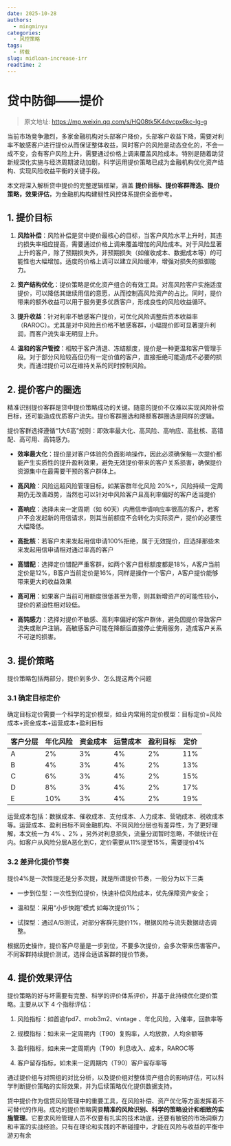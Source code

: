 ```yaml
---
date: 2025-10-28
authors:
  - mingminyu
categories:
  - 风控策略
tags:
  - 转载
slug: midloan-increase-irr
readtime: 2
---
```


# 贷中防御——提价

> 原文地址: https://mp.weixin.qq.com/s/HQ08tk5K4dvcpx6kc-Ig-g

当前市场竞争激烈，多家金融机构对头部客户降价，头部客户收益下降，需要对利率不敏感客户进行提价从而保证整体收益，同时客户的风险是动态变化的，不会一成不变，会有客户风险上升，需要通过价格上调来覆盖风险成本。特别是随着助贷新规深化实施与经济周期波动加剧，科学运用提价策略已成为金融机构优化资产结构、实现风险收益平衡的关键手段。

本文将深入解析贷中提价的完整逻辑框架，涵盖 **提价目标、提价客群筛选、提价策略，效果评估**，为金融机构构建韧性风控体系提供全面参考。

<!-- more -->

## 1. 提价目标

1. **风险补偿**：风险补偿是贷中提价最核心的目标，当客户风险水平上升时，其违约损失率相应提高，需要通过价格上调来覆盖增加的风险成本。对于风险显著上升的客户，除了预期损失外，非预期损失（如催收成本、数据成本等）的可能性也大幅增加。适度的价格上调可以建立风险缓冲，增强对损失的抵御能力。

2. **资产结构优化**：提价策略是优化资产组合的有效工具。对高风险客户实施适度提价，可以降低其继续用信的意愿，从而控制高风险资产的占比。同时，提价带来的额外收益可以用于服务更多优质客户，形成良性的风险收益循环。

3. **提升收益**：针对利率不敏感客户提价，可优化风险调整后资本收益率（RAROC）。尤其是对中风险且价格不敏感客群，小幅提价即可显著提升利润，而客户流失率无明显上升。

4. **温和的客户管控**：相较于客户清退、冻结额度，提价是一种更温和客户管理手段。对于部分风险较高但仍有一定价值的客户，直接拒绝可能造成不必要的损失，而通过提价可以在维持关系的同时控制风险。

## 2. 提价客户的圈选

精准识别提价客群是贷中提价策略成功的关键。随意的提价不仅难以实现风险补偿目标，还可能造成优质客户流失。提价客群圈选和降额客群圈选是同样的逻辑。

提价客群选择遵循“1大6高”规则：即效率最大化、高风险、高响应、高批核、高错配、高可用、高钝感力。

- **效率最大化**：提价是对客户体验的负面影响操作，因此必须确保每一次提价都能产生实质性的提升盈利效果，避免无效提价带来的客户关系损害，确保提价资源集中在最需要干预的客户群体上。

- **高风险**：风险远超风险管理目标，如某客群年化风险 20%+，风险持续一定周期仍无改善趋势，当然也可以针对中风险客户且高利率偏好的客户适当提价

- **高响应**：选择未来一定周期（如 60天）内用信申请响应率很高的客户，若客户不会发起新的用信请求，则其当前额度不会转化为实际资产，提价的必要性大幅降低。

- **高批核**：若客户未来发起用信申请100%拒绝，属于无效提价，应选择那些未来发起用信申请相对通过率高的客户

- **高错配**：选择定价错配严重客群，如两个客户目标额度都是18%，A客户当前定价是12%，B客户当前定价是16%，同样是操作一个客户，A客户提价能够带来更大的收益效果

- **高可用**：如果客户当前可用额度很低甚至为零，则其新增资产的可能性较小，提价的紧迫性相对较低。

- **高钝感力**：选择对提价不敏感、高利率偏好的客户群体，避免因提价导致客户流失或账户注销。高敏感客户可能在降额后直接停止使用服务，造成客户关系不可逆的损害。


## 3. 提价策略

提价策略包括两部分，提价到多少、怎么提这两个问题

### 3.1 确定目标定价

确定目标定价需要一个科学的定价模型，如业内常用的定价模型：目标定价=风险成本+资金成本+运营成本+盈利目标

| 客户分层 | 年化风险 | 资金成本 | 运营成本 | 盈利目标 | 定价 |
|----------|----------|----------|----------|----------|------|
| A | 2% | 3% | 4% | 2% | 11% |
| B | 4% | 3% | 4% | 2% | 13% |
| C | 6% | 3% | 4% | 2% | 15% |
| D | 8% | 3% | 4% | 2% | 17% |
| E | 10% | 3% | 4% | 2% | 19% |

运营成本包括：数据成本、催收成本、支付成本、人力成本、营销成本、税收成本等。运营成本、盈利目标不同金融机构、不同风险分层也有差异性，为了更好理解，本文统一为 4% 、2% ，另外对利息损失，流量分润暂时忽略，不做统计在内。如客户从风险分层A恶化到C，定价需要从11%提至15%，需要提价4%

### 3.2 差异化提价节奏

提价4%是一次性提还是分多次提，就是所谓提价节奏，一般分为以下三类

- 一步到位型：一次性到位提价，快速补偿风险成本，优先保障资产安全；

- 温和型：采用“小步快跑”模式 如每次提价1%；

- 试探型：通过A/B测试，对部分客群先提价1%，根据风险与流失数据动态调整。

根据历史操作，提价客户尽量是一步到位，不要多次提价，会多次带来伤害客户。不同客群持续提价测试，选择合适该客群的提价节奏。

## 4. 提价效果评估

提价策略的好与坏需要有完整、科学的评价体系评价，并基于此持续优化提价策略。主要从以下 4 个指标评估：

1. 风险指标：如首逾fpd7、mob3m2、vintage 、年化风险，入催率，回款率等

2. 规模指标：如未来一定周期内（T90）复购率，人均放款，人均余额等

3. 盈利指标，如未来一定周期内（T90）利息收入、成本，RAROC等

4. 客户留存指标，如未来一定周期内（T90）客户留存率等

通过提价组与对照组的对比分析，以及提价组对整体资产组合的影响评估，可以科学判断提价策略的实际效果，并为后续策略优化提供数据支持。

贷中提价作为信贷风险管理中的重要工具，在风险补偿、资产优化等方面发挥着不可替代的作用。成功的提价策略需要**精准的风险识别、科学的策略设计和细致的实施管理**。它要求风险管理人员不仅要有扎实的技术功底，还要有敏锐的市场洞察力和丰富的实战经验。只有在理论和实践的不断碰撞中，才能在风险与收益的平衡中游刃有余
